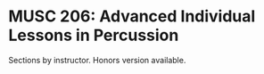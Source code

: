 # MUSC 206: Advanced Individual Lessons in Percussion

Sections by instructor. Honors version available.
